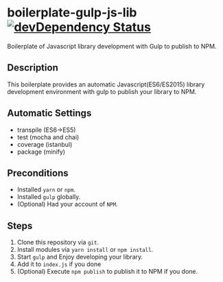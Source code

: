 # boilerplate-gulp-js-lib [![devDependency Status][depstat-image]][depstat-url]

Boilerplate of Javascript library development with Gulp to publish to NPM.

## Description
This boilerplate provides an automatic Javascript(ES6/ES2015) library development environment with gulp to publish your library to NPM.

## Automatic Settings

- transpile (ES6->ES5)
- test (mocha and chai)
- coverage (istanbul)
- package (minify)

## Preconditions

- Installed `yarn` or `npm`.
- Installed `gulp` globally.
- (Optional) Had your account of `NPM`.

## Steps

1. Clone this repository via `git`.
1. Install modules via `yarn install` or `npm install`.
1. Start `gulp` and Enjoy developing your library.
1. Add it to `index.js` if you done
1. (Optional) Execute `npm publish` to publish it to NPM if you done.

[depstat-url]: https://david-dm.org/keidrun/boilerplate-gulp-js-lib?type=dev
[depstat-image]: https://david-dm.org/keidrun/boilerplate-gulp-js-lib/dev-status.svg
